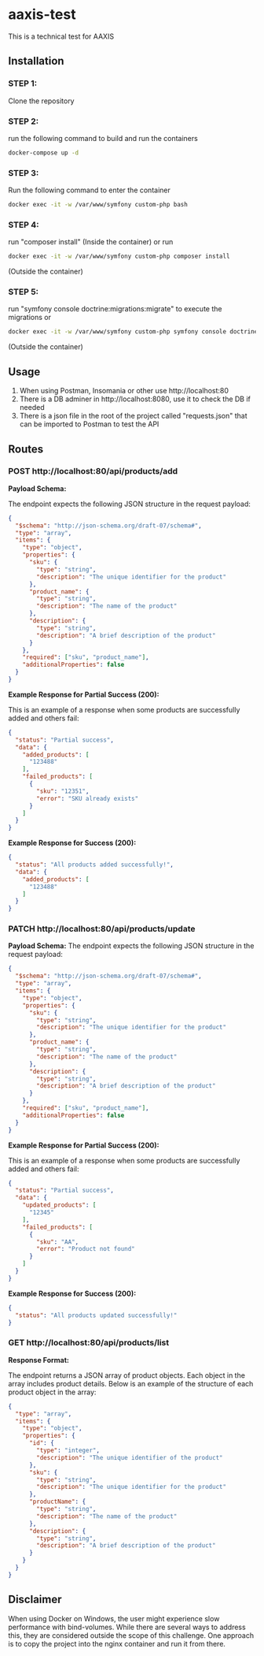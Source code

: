 # aaxis-test

This is a technical test for AAXIS

## Installation

### STEP 1: 
Clone the repository

### STEP 2:
run the following command to build and run the containers
```bash
docker-compose up -d
```

### STEP 3:
Run the following command to enter the container

```bash 
docker exec -it -w /var/www/symfony custom-php bash
```
### STEP 4:
run "composer install" (Inside the container)
or run 
```bash
docker exec -it -w /var/www/symfony custom-php composer install
```
(Outside the container)
### STEP 5:
run "symfony console doctrine:migrations:migrate" to execute the migrations
or 
```bash
docker exec -it -w /var/www/symfony custom-php symfony console doctrine:migrations:migrate
```
(Outside the container)
## Usage

1. When using Postman, Insomania or other use http://localhost:80
2. There is a DB adminer in http://localhost:8080, use it to check the DB if needed
3. There is a json file in the root of the project called "requests.json" that can be imported to Postman to test the API

## Routes
### POST http://localhost:80/api/products/add
**Payload Schema:**

The endpoint expects the following JSON structure in the request payload:

```json
{
  "$schema": "http://json-schema.org/draft-07/schema#",
  "type": "array",
  "items": {
    "type": "object",
    "properties": {
      "sku": {
        "type": "string",
        "description": "The unique identifier for the product"
      },
      "product_name": {
        "type": "string",
        "description": "The name of the product"
      },
      "description": {
        "type": "string",
        "description": "A brief description of the product"
      }
    },
    "required": ["sku", "product_name"],
    "additionalProperties": false
  }
}
```
**Example Response for Partial Success (200):**

This is an example of a response when some products are successfully added and others fail:

```json
{
  "status": "Partial success",
  "data": {
    "added_products": [
      "123488"
    ],
    "failed_products": [
      {
        "sku": "12351",
        "error": "SKU already exists"
      }
    ]
  }
}
```
**Example Response for Success (200):**
```json
{
  "status": "All products added successfully!",
  "data": {
    "added_products": [
      "123488"
    ]
  }
}
```
### PATCH http://localhost:80/api/products/update
**Payload Schema:**
The endpoint expects the following JSON structure in the request payload:
```json
{
  "$schema": "http://json-schema.org/draft-07/schema#",
  "type": "array",
  "items": {
    "type": "object",
    "properties": {
      "sku": {
        "type": "string",
        "description": "The unique identifier for the product"
      },
      "product_name": {
        "type": "string",
        "description": "The name of the product"
      },
      "description": {
        "type": "string",
        "description": "A brief description of the product"
      }
    },
    "required": ["sku", "product_name"],
    "additionalProperties": false
  }
}
```
**Example Response for Partial Success (200):**

This is an example of a response when some products are successfully added and others fail:

```json
{
  "status": "Partial success",
  "data": {
    "updated_products": [
      "12345"
    ],
    "failed_products": [
      {
        "sku": "AA",
        "error": "Product not found"
      }
    ]
  }
}
```
**Example Response for Success (200):**
```json
{
  "status": "All products updated successfully!"
}
```
### GET http://localhost:80/api/products/list
**Response Format:**

The endpoint returns a JSON array of product objects. Each object in the array includes product details. Below is an example of the structure of each product object in the array:

```json
{
  "type": "array",
  "items": {
    "type": "object",
    "properties": {
      "id": {
        "type": "integer",
        "description": "The unique identifier of the product"
      },
      "sku": {
        "type": "string",
        "description": "The unique identifier for the product"
      },
      "productName": {
        "type": "string",
        "description": "The name of the product"
      },
      "description": {
        "type": "string",
        "description": "A brief description of the product"
      }
    }
  }
}
```
## Disclaimer

When using Docker on Windows, the user
might experience slow performance with bind-volumes. While there are 
several ways to address this, they are considered outside the scope of
this challenge. One approach is to copy the project into the nginx container
and run it from there.
